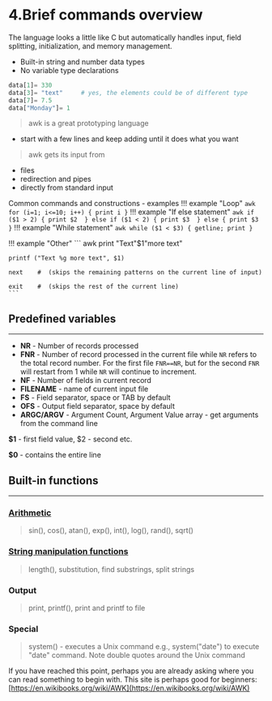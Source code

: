 # 4.Brief commands overview    
                               
The language looks a little like C but automatically handles input, field splitting, initialization, and memory management.

* Built-in string and number data types
* No variable type declarations
                               
``` awk                         
data[1]= 330                   
data[3]= "text"     # yes, the elements could be of different type
data[7]= 7.5                   
data["Monday"]= 1               
```
                           
> awk is a great prototyping language

* start with a few lines and keep adding until it does what you want 

> awk gets its input from

* files                        
* redirection and pipes        
* directly from standard input 
 
Common commands and constructions - examples
!!! example "Loop"
    ``` awk
    for (i=1; i<=10; i++) {
      print i
    }
    ```
!!! example "If else statement"
    ``` awk
    if ($1 > 2) {
      print $2 
    } else if ($1 < 2) {
      print $3 
    } else {
      print $3 
    }
    ```
!!! example "While statement"
    ``` awk
    while ($1 < $3) {
      getline; print
    }
    ```

!!! example "Other"
    ``` awk
    print "Text"$1"more text"
    
    printf ("Text %g more text", $1)
    
    next    #  (skips the remaining patterns on the current line of input)
    
    exit    #  (skips the rest of the current line)
    ```

## Predefined variables
<hr />

* **NR** - Number of records processed
* **FNR** - Number of record processed in the current file while `NR` refers to the total record number. For the first file `FNR==NR`, but for the second `FNR` will restart from 1 while `NR` will continue to increment.
* **NF** - Number of fields in current record
* **FILENAME** - name of current input file
* **FS** - Field separator, space or TAB by default
* **OFS** - Output field separator, space by default
* **ARGC/ARGV** - Argument Count, Argument Value array - get arguments from the command line

**$1** - first field value, $2 - second etc. 
 
**$0** - contains the entire line

## Built-in functions
<hr />

### [Arithmetic](http://www.gnu.org/software/gawk/manual/html_node/Arithmetic-Ops.html)

> sin(), cos(), atan(), exp(), int(), log(), rand(), sqrt()

### [String manipulation functions](http://www.gnu.org/software/gawk/manual/html_node/Arithmetic-Ops.html)

> length(), substitution, find substrings, split strings

### Output

> print, printf(), print and printf to file

### Special

> system() - executes a Unix command e.g., system("date") to execute "date" command. Note double quotes around the Unix command


If you have reached this point, perhaps you are already asking where you can read something to begin with.
This site is perhaps good for beginners: [https://en.wikibooks.org/wiki/AWK](https://en.wikibooks.org/wiki/AWK)

